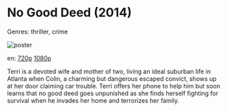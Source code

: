 # No Good Deed (2014)

Genres: thriller, crime

![poster](http://image.tmdb.org/t/p/w500/x42BcGsV7gbINP3EIBdykdOZDDY.jpg)

en:
  [720p](magnet:?xt=urn:btih:C63472309717EB048ED84FC713377ADA8BE45503&tr=udp://glotorrents.pw:6969/announce&tr=udp://tracker.opentrackr.org:1337/announce&tr=udp://torrent.gresille.org:80/announce&tr=udp://tracker.openbittorrent.com:80&tr=udp://tracker.coppersurfer.tk:6969&tr=udp://tracker.leechers-paradise.org:6969&tr=udp://p4p.arenabg.ch:1337&tr=udp://tracker.internetwarriors.net:1337)
  [1080p](magnet:?xt=urn:btih:2f8acafe47a37a17313fbf6b0fc8be913d9ff85a&dn=No+Good+Deed+(2002)+%5B1080p%5D&tr=udp%3A%2F%2Ftracker.yify-torrents.com%2Fannounce&tr=udp%3A%2F%2Fopen.demonii.com%3A1337&tr=udp%3A%2F%2Fexodus.desync.com%3A6969&tr=udp%3A%2F%2Ftracker.istole.it%3A80&tr=udp%3A%2F%2Ftracker.publicbt.com%3A80&tr=udp%3A%2F%2Ftracker.openbittorrent.com%3A80&tr=udp%3A%2F%2Ftracker.leechers-paradise.org%3A6969&tr=udp%3A%2F%2F9.rarbg.com%3A2710&tr=udp%3A%2F%2Fp4p.arenabg.ch%3A1337&tr=udp%3A%2F%2Fp4p.arenabg.com%3A1337&tr=udp%3A%2F%2Ftracker.coppersurfer.tk%3A6969)
  


Terri is a devoted wife and mother of two, living an ideal suburban life in Atlanta when Colin, a charming but dangerous escaped convict, shows up at her door claiming car trouble. Terri offers her phone to help him but soon learns that no good deed goes unpunished as she finds herself fighting for survival when he invades her home and terrorizes her family.